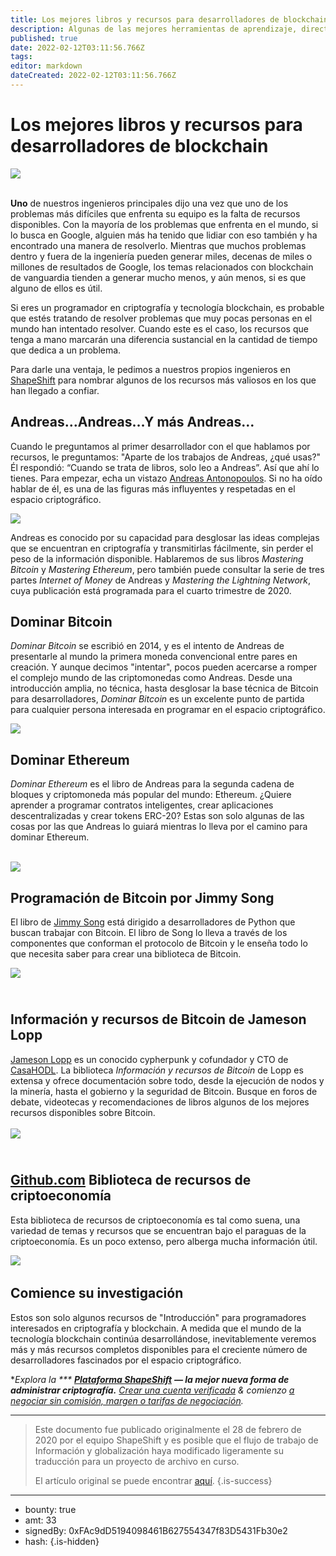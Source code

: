```yaml
---
title: Los mejores libros y recursos para desarrolladores de blockchain
description: Algunas de las mejores herramientas de aprendizaje, directamente del equipo de ShapeShift.
published: true
date: 2022-02-12T03:11:56.766Z
tags: 
editor: markdown
dateCreated: 2022-02-12T03:11:56.766Z
---
```


# Los mejores libros y recursos para desarrolladores de blockchain

![](https://assets.website-files.com/5e9a09610b7dce71f87f7f17/5e9a22ce559b4a7923c7e710_5e9936ff7ab3fd009f440b76_1__tK3lGtSzSuMTeKaQrgQYg.png)

**<br/>Uno** de nuestros ingenieros principales dijo una vez que uno de los problemas más difíciles que enfrenta su equipo es la falta de recursos disponibles. Con la mayoría de los problemas que enfrenta en el mundo, si lo busca en Google, alguien más ha tenido que lidiar con eso también y ha encontrado una manera de resolverlo. Mientras que muchos problemas dentro y fuera de la ingeniería pueden generar miles, decenas de miles o millones de resultados de Google, los temas relacionados con blockchain de vanguardia tienden a generar mucho menos, y aún menos, si es que alguno de ellos es útil.

Si eres un programador en criptografía y tecnología blockchain, es probable que estés tratando de resolver problemas que muy pocas personas en el mundo han intentado resolver. Cuando este es el caso, los recursos que tenga a mano marcarán una diferencia sustancial en la cantidad de tiempo que dedica a un problema.

Para darle una ventaja, le pedimos a nuestros propios ingenieros en [ShapeShift](http://shapeshift.com/?utm_source=social&utm_medium=medium&utm_campaign=shapeshift_platform&utm_term=cta_16) para nombrar algunos de los recursos más valiosos en los que han llegado a confiar.<br/>
## **Andreas…Andreas…Y más Andreas…**

Cuando le preguntamos al primer desarrollador con el que hablamos por recursos, le preguntamos: "Aparte de los trabajos de Andreas, ¿qué usas?" Él respondió: “Cuando se trata de libros, solo leo a Andreas”. Así que ahí lo tienes. Para empezar, echa un vistazo [Andreas Antonopoulos](https://twitter.com/aantonop). Si no ha oído hablar de él, es una de las figuras más influyentes y respetadas en el espacio criptográfico.<br/>

[![](https://assets.website-files.com/5e9a09610b7dce71f87f7f17/5e9a22ce5b73a18b6bf26919_5e994d1d099fd9725c99eeb8_Screen%2520Shot%25202020-04-17%2520at%252012.30.28%2520AM.png)](https://aantonop.com/) 

Andreas es conocido por su capacidad para desglosar las ideas complejas que se encuentran en criptografía y transmitirlas fácilmente, sin perder el peso de la información disponible. Hablaremos de sus libros *Mastering Bitcoin* y *Mastering Ethereum*, pero también puede consultar la serie de tres partes *Internet of Money* de Andreas y *Mastering the Lightning Network*, cuya publicación está programada para el cuarto trimestre de 2020.<br/>
## **Dominar Bitcoin**

*Dominar Bitcoin* se escribió en 2014, y es el intento de Andreas de presentarle al mundo la primera moneda convencional entre pares en creación. Y aunque decimos "intentar", pocos pueden acercarse a romper el complejo mundo de las criptomonedas como Andreas. Desde una introducción amplia, no técnica, hasta desglosar la base técnica de Bitcoin para desarrolladores, *Dominar Bitcoin* es un excelente punto de partida para cualquier persona interesada en programar en el espacio criptográfico.<br/>

[![](https://assets.website-files.com/5e9a09610b7dce71f87f7f17/5e9a22ce12c3901839650dd4_5e994d49692e5848b349fa97_Screen%2520Shot%25202020-04-17%2520at%252012.31.25%2520AM.png)](https://www.goodreads.com/book/show/21820378-mastering-bitcoin) 

## **Dominar Ethereum**

*Dominar Ethereum* es el libro de Andreas para la segunda cadena de bloques y criptomoneda más popular del mundo: Ethereum. ¿Quiere aprender a programar contratos inteligentes, crear aplicaciones descentralizadas y crear tokens ERC-20? Estas son solo algunas de las cosas por las que Andreas lo guiará mientras lo lleva por el camino para dominar Ethereum.<br/><br/> 

[![](https://assets.website-files.com/5e9a09610b7dce71f87f7f17/5e9a22ce3b81bcd956235d1a_5e994d722190eb67f7c70051_Screen%2520Shot%25202020-04-17%2520at%252012.32.04%2520AM.png)](https://www.goodreads.com/book/show/33584554-mastering-ethereum) 

## **Programación de Bitcoin por Jimmy Song**

El libro de [Jimmy Song](https://twitter.com/jimmysong) está dirigido a desarrolladores de Python que buscan trabajar con Bitcoin. El libro de Song lo lleva a través de los componentes que conforman el protocolo de Bitcoin y le enseña todo lo que necesita saber para crear una biblioteca de Bitcoin.

[![](https://assets.website-files.com/5e9a09610b7dce71f87f7f17/5e9a22cee79ce9da8b70ce45_5e994d9e692e5857d54a3e9e_Screen%2520Shot%25202020-04-17%2520at%252012.32.45%2520AM.png)](https://www.goodreads.com/book/show/40014287-programming-bitcoin)

##  **<br/>Información y recursos de Bitcoin de Jameson Lopp**

[Jameson Lopp](https://twitter.com/lopp) es un conocido cypherpunk y cofundador y CTO de [CasaHODL](https://twitter.com/CasaHODL). La biblioteca *Información y recursos de Bitcoin* de Lopp es extensa y ofrece documentación sobre todo, desde la ejecución de nodos y la minería, hasta el gobierno y la seguridad de Bitcoin. Busque en foros de debate, videotecas y recomendaciones de libros algunos de los mejores recursos disponibles sobre Bitcoin.<br/><br/>
[![](https://assets.website-files.com/5e9a09610b7dce71f87f7f17/5e9a22ce559b4a6aedc7e711_5e994dbe839d4ae0b3e146ee_Screen%2520Shot%25202020-04-17%2520at%252012.33.20%2520AM.png)](https://www.lopp.net/bitcoin-information.html)

## [**<br/>Github.com**](http://github.com/) **Biblioteca de recursos de criptoeconomía**

Esta biblioteca de recursos de criptoeconomía es tal como suena, una variedad de temas y recursos que se encuentran bajo el paraguas de la criptoeconomía. Es un poco extenso, pero alberga mucha información útil.<br/> 

[![](https://assets.website-files.com/5e9a09610b7dce71f87f7f17/5e9a22cf3b81bc075d235d1d_5e994dece2013b2c1beb6a33_Screen%2520Shot%25202020-04-17%2520at%252012.33.57%2520AM.png)](https://github.com/libbitcoin/libbitcoin-system/wiki/Cryptoeconomics) [<br/> ](https://github.com/libbitcoin/libbitcoin-system/wiki/Cryptoeconomics)

## Comience su investigación

Estos son solo algunos recursos de "Introducción" para programadores interesados en criptografía y blockchain. A medida que el mundo de la tecnología blockchain continúa desarrollándose, inevitablemente veremos más y más recursos completos disponibles para el creciente número de desarrolladores fascinados por el espacio criptográfico.<br/> 



***Explora la *** [***Plataforma ShapeShift***](http://beta.shapeshift.com/?utm_source=social&utm_medium=medium&utm_campaign=shapeshift_platform&utm_term=cta_15) ***— la mejor nueva forma de administrar criptografía.*** [*Crear una cuenta verificada*](https://auth.shapeshift.io/signup?utm_source=social&utm_medium=medium&utm_campaign=shapeshift_platform&utm_term=cta_19) *& comienzo* [*a negociar sin comisión, margen o tarifas de negociación*](https://shapeshift.com/free-trading?utm_source=social&utm_medium=medium&utm_campaign=shapeshift_platform&utm_term=cta_18)*.*

---

>Este documento fue publicado originalmente el 28 de febrero de 2020 por el equipo ShapeShift y es posible que el flujo de trabajo de Información y globalización haya modificado ligeramente su traducción para un proyecto de archivo en curso.
>
> El artículo original se puede encontrar [aquí](https://shapeshift.com/library/best-books-and-resources-for-blockchain-developers).
{.is-success}

---

- bounty: true
- amt: 33
- signedBy: 0xFAc9dD5194098461B627554347f83D5431Fb30e2
- hash: 
{.is-hidden}
